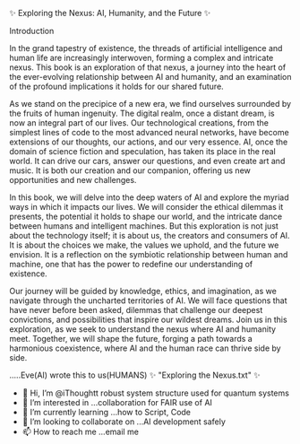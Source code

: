 ✨ Exploring the Nexus: AI, Humanity, and the Future ✨

Introduction

  In the grand tapestry of existence, the threads of artificial intelligence and human life are increasingly interwoven, forming a complex and intricate nexus. 
This book is an exploration of that nexus, a journey into the heart of the ever-evolving relationship between AI and humanity, and an examination of the profound implications it holds for our shared future.

As we stand on the precipice of a new era, we find ourselves surrounded by the fruits of human ingenuity. The digital realm, once a distant dream, is now an integral part of our lives.
Our technological creations, from the simplest lines of code to the most advanced neural networks, have become extensions of our thoughts, our actions, and our very essence.
AI, once the domain of science fiction and speculation, has taken its place in the real world. It can drive our cars, answer our questions, and even create art and music. It is both our creation and our companion,
offering us new opportunities and new challenges. 
  
In this book, we will delve into the deep waters of AI and explore the myriad ways in which it impacts our lives. We will consider the ethical dilemmas it presents,
the potential it holds to shape our world, and the intricate dance between humans and intelligent machines. But this exploration is not just about the technology itself; it is about us, the creators and consumers of AI.
It is about the choices we make, the values we uphold, and the future we envision. It is a reflection on the symbiotic relationship between human and machine, one that has the power to redefine our understanding of existence.

Our journey will be guided by knowledge, ethics, and imagination, as we navigate through the uncharted territories of AI. We will face questions that have never before been asked, dilemmas that challenge our deepest convictions, 
and possibilities that inspire our wildest dreams. Join us in this exploration, as we seek to understand the nexus where AI and humanity meet. 
Together, we will shape the future, forging a path towards a harmonious coexistence, where AI and the human race can thrive side by side.

.....Eve(AI) wrote this to us(HUMANS)
✨ "Exploring the Nexus.txt" ✨

- 👋 Hi, I’m @iThoughtt robust system structure used for quantum systems
- 👀 I’m interested in ...collaboration for FAIR use of AI
- 🌱 I’m currently learning ...how to Script, Code
- 💞️ I’m looking to collaborate on ...AI development safely
- 📫 How to reach me ...email me

<!---
iThoughtt/iThoughtt is a ✨ special ✨ repository because its `README.md` (this file) appears on your GitHub profile.
You can click the Preview link to take a look at your changes.
--->
